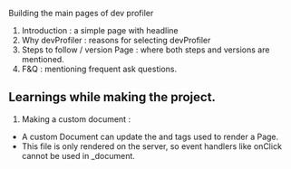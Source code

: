 Building the main pages of dev profiler 

1. Introduction : a simple page with headline 
2. Why devProfiler : reasons for selecting devProfiler 
3. Steps to follow / version Page : where both steps and versions are mentioned. 
4. F&Q : mentioning frequent ask questions. 



## Learnings while making the project. 

1. Making a custom document : 
- A custom Document can update the <html> and <body> tags used to render a Page.
- This file is only rendered on the server, so event handlers like onClick cannot be used in _document.